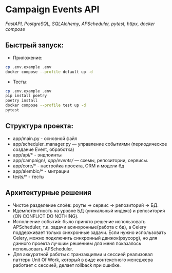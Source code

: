 # Campaign Events API
_FastAPI, PostgreSQL, SQLAlchemy, APScheduler, pytest, httpx, docker compose_

## Быстрый запуск:
- Приложение:
```bash
cp .env.example .env
docker compose --profile default up -d
```
- Тесты:
```bash
cp .env.example .env
pip install poetry
poetry install
docker compose --profile test up -d
pytest
```

## Структура проекта:
- app/main.py - основной файл
- app/scheduler_manager.py — управление событиями (периодическое создание Event, обработка)
- app/api/* - эндпоинты
- app/campaign/*, app/events/* — схемы, репозитории, сервисы.
- app/core/* - настройка проекта, ORM и модели бд
- app/alembic/* - миграции
- tests/* - тесты

## Архитектурные решения
- Чистое разделение слоёв: роуты → сервис → репозиторий → БД.
- Идемпотентность на уровне БД (уникальный индекс) и репозитория (ON CONFLICT DO NOTHING).
- Исполнение событий: было принято решение использовать APScheduler, т.к. задачи асинхронные(работа с бд), а Celery поддерживает только синхронные задачи. Если нужно использовать Celery, можно подключить синхронный движок(psycopg), но для данного проекта лучшим решением для меня показалось использовать APScheduler.
- Для аккуратной работы с транзакциями и сессией реализовал паттерн Unit Of Work, который в виде контекстного менеджера работает с сессией, делает rollback при ошибке.